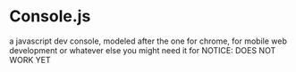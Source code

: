 # Console.js
a javascript dev console, modeled after the one for chrome, for mobile web development or whatever else you might need it for
NOTICE: DOES NOT WORK YET

